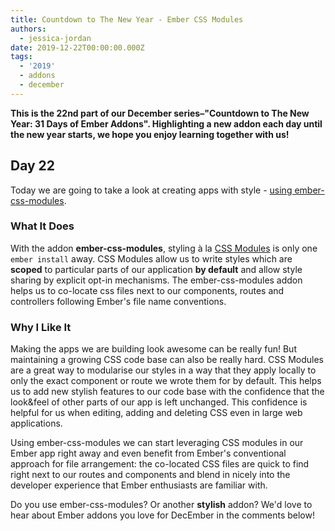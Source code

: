 ```yaml
---
title: Countdown to The New Year - Ember CSS Modules
authors:
  - jessica-jordan
date: 2019-12-22T00:00:00.000Z
tags:
  - '2019'
  - addons
  - december
---
```



**This is the 22nd part of our December series–"Countdown to The New Year: 31 Days of Ember Addons". Highlighting a new addon each day until the new year starts, we hope you enjoy learning together with us!**

## Day 22

Today we are going to take a look at creating apps with style - [using ember-css-modules](https://emberobserver.com/addons/ember-css-modules).

<!-- READMORE -->

### What It Does

With the addon **ember-css-modules**, styling à la [CSS Modules](https://github.com/css-modules/css-modules) is only one `ember install` away.
CSS Modules allow us to write styles which are **scoped** to particular parts of our application **by default** and allow style sharing by explicit opt-in mechanisms. The ember-css-modules addon helps us to co-locate css files next to our components, routes and controllers following Ember's file name conventions.

### Why I Like It

Making the apps we are building  look awesome can be really fun! But maintaining a growing CSS code base can also be really hard. CSS Modules are a great way to modularise our styles in a way that they apply locally to only the exact component or route we wrote them for by default. This helps us to add new stylish features to our code base with the confidence that the look&feel of other parts of our app is left unchanged. This confidence is helpful for us when editing, adding and deleting CSS even in large web applications.

Using ember-css-modules we can start leveraging CSS modules in our Ember app right away and even benefit from Ember's conventional approach for file arrangement: the co-located CSS files are quick to find right next to our routes and components and blend in nicely into the developer experience that Ember enthusiasts are familiar with.

Do you use ember-css-modules? Or another **stylish** addon? We'd love to hear about Ember addons you love for DecEmber in the comments below!

